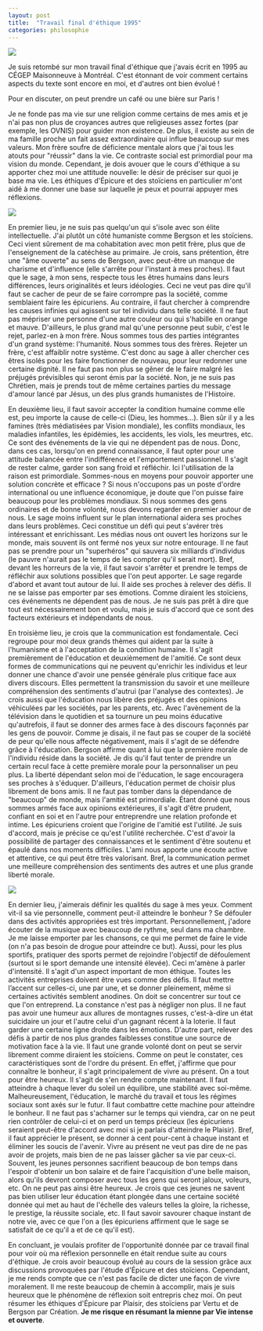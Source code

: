```yaml
---
layout: post
title:  "Travail final d'éthique 1995"
categories: philosophie
---
```


<img src="/images/posts/epicurien.jpg" class="img-floating-left-small" />

Je suis retombé sur mon travail final d'éthique que j'avais écrit en 1995 au CÉGEP Maisonneuve à Montréal. C'est étonnant de voir comment certains aspects du texte sont encore en moi, et d'autres ont bien évolué ! 

Pour en discuter, on peut prendre un café ou une bière sur Paris !


<!--more-->

Je ne fonde pas ma vie sur une religion comme certains de mes amis et je n'ai pas non plus de croyances autres que religieuses assez fortes (par exemple, les OVNIS) pour guider mon existence.  De plus, il existe au sein de ma famille proche un fait assez extraordinaire qui influe beaucoup sur mes valeurs.  Mon frère soufre de déficience mentale alors que j'ai tous les atouts pour "réussir" dans la vie.  Ce contraste social est primordial pour ma vision du monde.  Cependant, je dois avouer que le cours d'éthique a su apporter chez moi une attitude nouvelle: le désir de préciser sur quoi je base ma vie.  Les éthiques d'Épicure et des stoïciens en particulier m'ont aidé à me donner une base sur laquelle je peux et pourrai appuyer mes réflexions.
 
<img src="/images/posts/mon-frere-et-moi.jpg" class="img-floating-left-small" />

 En premier lieu, je ne suis pas quelqu'un qui s'isole avec son élite intellectuelle.  J'ai plutôt un côté humaniste comme Bergson et les stoïciens.  Ceci vient sûrement de ma cohabitation avec mon petit frère, plus que de l'enseignement de la catéchèse au primaire.  Je crois, sans prétention, être une "âme ouverte" au sens de Bergson, avec peut-être un manque de charisme et d'influence (elle s'arrête pour l'instant à mes proches).  Il faut que le sage, à mon sens, respecte tous les êtres humains dans leurs différences, leurs originalités et leurs idéologies.  Ceci ne veut pas dire qu'il faut se cacher de peur de se faire corrompre pas la société, comme semblaient faire les épicuriens.  Au contraire, il faut chercher à comprendre les causes infinies qui agissent sur tel individu dans telle société.  Il ne faut pas mépriser une personne d'une autre couleur ou qui s'habille en orange et mauve.  D'ailleurs, le plus grand mal qu'une personne peut subir, c'est le rejet, parlez-en à mon frère.  Nous sommes tous des parties intégrantes d'un grand système: l'humanité.  Nous sommes tous des frères.  Rejeter un frère, c'est affaiblir notre système.  C'est donc au sage à aller chercher ces êtres isolés pour les faire fonctionner de nouveau, pour leur redonner une certaine dignité.  Il ne faut pas non plus se gêner de le faire malgré les préjugés prévisibles qui seront émis par la société.  Non, je ne suis pas Chrétien, mais je prends tout de même certaines parties du message d'amour lancé par Jésus, un des plus grands humanistes de l'Histoire.
 
 En deuxième lieu, il faut savoir accepter la condition humaine comme elle est, peu importe la cause de celle-ci (Dieu, les hommes...).  Bien sûr il y a les famines (très médiatisées par Vision mondiale), les conflits mondiaux, les maladies infantiles, les épidémies, les accidents, les viols, les meurtres, etc.  Ce sont des événements de la vie qui ne dépendent pas de nous.  Donc, dans ces cas, lorsqu'on en prend connaissance, il faut opter pour une attitude balancée entre l'indifférence et l'emportement passionnel.  Il s'agit de rester calme, garder son sang froid et réfléchir.  Ici l'utilisation de la raison est primordiale.  Sommes-nous en moyens pour pouvoir apporter une solution concrète et efficace ?  Si nous n'occupons pas un poste d'ordre international ou une influence économique, je doute que l'on puisse faire beaucoup pour les problèmes mondiaux.  Si nous sommes des gens ordinaires et de bonne volonté, nous devons regarder en premier autour de nous.  Le sage moins influent sur le plan international aidera ses proches dans leurs problèmes.  Ceci constitue un défi qui peut s'avérer très intéressant et enrichissant.  Les médias nous ont ouvert les horizons sur le monde, mais souvent ils ont fermé nos yeux sur notre entourage.  Il ne faut pas se prendre pour un "superhéros" qui sauvera six milliards d'individus (le pauvre n'aurait pas le temps de les compter qu'il serait mort).  Bref, devant les horreurs de la vie, il faut savoir s'arrêter et prendre le temps de réfléchir aux solutions possibles que l'on peut apporter.  Le sage regarde d'abord et avant tout autour de lui.  Il aide ses proches à relever des défis.  Il ne se laisse pas emporter par ses émotions.  Comme diraient les stoïciens, ces événements ne dépendent pas de nous.  Je ne suis pas prêt à dire que tout est nécessairement bon et voulu, mais je suis d'accord que ce sont des facteurs extérieurs et indépendants de nous.
 
 En troisième lieu, je crois que la communication est fondamentale.  Ceci regroupe pour moi deux grands thèmes qui aident par la suite à l'humanisme et à l'acceptation de la condition humaine.  Il s'agit premièrement de l'éducation et deuxièmement de l'amitié.  Ce sont deux formes de communications qui ne peuvent qu'enrichir les individus et leur donner une chance d'avoir une pensée générale plus critique face aux divers discours.  Elles permettent la transmission du savoir et une meilleure compréhension des sentiments d'autrui (par l'analyse des contextes).  Je crois aussi que l'éducation nous libère des préjugés et des opinions véhiculées par les sociétés, par les parents, etc.  Avec l'avènement de la télévision dans le quotidien et sa tournure un peu moins éducative qu'autrefois, il faut se donner des armes face à des discours façonnés par les gens de pouvoir.  Comme je disais, il ne faut pas se couper de la société de peur qu'elle nous affecte négativement, mais il s'agit de se défendre grâce à l'éducation.  Bergson affirme quant à lui que la première morale de l'individu réside dans la société.  Je dis qu'il faut tenter de prendre un certain recul face à cette première morale pour la personnaliser un peu plus.  La liberté dépendant selon moi de l'éducation, le sage encouragera ses proches à s'éduquer.  D'ailleurs, l'éducation permet de choisir plus librement de bons amis.  Il ne faut pas tomber dans la dépendance de "beaucoup" de monde, mais l'amitié est primordiale. Étant donné que nous sommes armés face aux opinions extérieures, il s'agit d'être prudent, confiant en soi et en l'autre pour entreprendre une relation profonde et intime.  Les épicuriens croient que l'origine de l'amitié est l'utilité.  Je suis d'accord, mais je précise ce qu'est l'utilité recherchée.  C'est d'avoir la possibilité de partager des connaissances et le sentiment d'être soutenu et épaulé dans nos moments difficiles.  L'ami nous apporte une écoute active et attentive, ce qui peut être très valorisant.  Bref, la communication permet une meilleure compréhension des sentiments des autres et une plus grande liberté morale.
 
<img src="/images/posts/stoicien.png" class="img-floating-left-small" />

 En dernier lieu, j'aimerais définir les qualités du sage à mes yeux.  Comment vit-il sa vie personnelle, comment peut-il atteindre le bonheur ?  Se défouler dans des activités appropriées est très important.  Personnellement, j'adore écouter de la musique avec beaucoup de rythme, seul dans ma chambre.  Je me laisse emporter par les chansons, ce qui me permet de faire le vide (on n'a pas besoin de drogue pour atteindre ce but).  Aussi, pour les plus sportifs, pratiquer des sports permet de rejoindre l'objectif de défoulement (surtout si le sport demande une intensité élevée).  Ceci m'amène à parler d'intensité.  Il s'agit d'un aspect important de mon éthique.  Toutes les activités entreprises doivent être vues comme des défis.  Il faut mettre l’accent sur celles-ci, une par une, et se donner pleinement, même si certaines activités semblent anodines.  On doit se concentrer sur tout ce que l'on entreprend.  La constance n'est pas à négliger non plus.  Il ne faut pas avoir une humeur aux allures de montagnes russes, c'est-à-dire un état suicidaire un jour et l'autre celui d'un gagnant récent à la loterie.  Il faut garder une certaine ligne droite dans les émotions.  D'autre part, relever des défis à partir de nos plus grandes faiblesses constitue une source de motivation face à la vie.  Il faut une grande volonté dont on peut se servir librement comme diraient les stoïciens.  Comme on peut le constater, ces caractéristiques sont de l'ordre du présent.  En effet, j'affirme que pour connaître le bonheur, il s'agit principalement de vivre au présent.  On a tout pour être heureux.  Il s'agit de s'en rendre compte maintenant.  Il faut atteindre à chaque lever du soleil un équilibre, une stabilité avec soi-même.  Malheureusement, l'éducation, le marché du travail et tous les régimes sociaux sont axés sur le futur.  Il faut combattre cette machine pour atteindre le bonheur.  Il ne faut pas s'acharner sur le temps qui viendra, car on ne peut rien contrôler de celui-ci et on perd un temps précieux (les épicuriens seraient peut-être d'accord avec moi si je parlais d'atteindre le Plaisir).  Bref, il faut apprécier le présent, se donner à cent pour-cent à chaque instant et éliminer les soucis de l'avenir.  Vivre au présent ne veut pas dire de ne pas avoir de projets, mais bien de ne pas laisser gâcher sa vie par ceux-ci.  Souvent, les jeunes personnes sacrifient beaucoup de bon temps dans l'espoir d'obtenir un bon salaire et de faire l'acquisition d'une belle maison, alors qu'ils devront composer avec tous les gens qui seront jaloux, voleurs, etc.  On ne peut pas ainsi être heureux.  Je crois que ces jeunes ne savent pas  bien utiliser leur éducation étant plongée dans une certaine société donnée qui met au haut de l'échelle des valeurs telles la gloire, la richesse, le prestige, la réussite sociale, etc.  Il faut savoir savourer chaque instant de notre vie, avec ce que l'on a (les épicuriens affirment que le sage se satisfait de ce qu'il a et de ce qu'il est).

 En concluant, je voulais profiter de l'opportunité donnée par ce travail final pour voir où ma réflexion personnelle en était rendue suite au cours d'éthique.  Je crois avoir beaucoup évolué au cours de la session grâce aux discussions provoquées par l'étude d'Épicure et des stoïciens.  Cependant, je me rends compte que ce n'est pas facile de dicter une façon de vivre moralement.  Il me reste beaucoup de chemin à accomplir, mais je suis heureux que le phénomène de réflexion soit entrepris chez moi.  On peut résumer les éthiques d'Épicure par Plaisir, des stoïciens par Vertu et de Bergson par Création.  <b>Je me risque en résumant la mienne par Vie intense et ouverte</b>.
